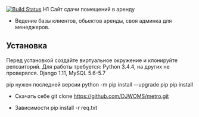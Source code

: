 [![Build Status](https://travis-ci.org/DJWOMS/metro.svg?branch=master)](https://travis-ci.org/DJWOMS/metro)
H1 Сайт сдачи помещений в аренду
- Ведение базы клиентов, обьектов аренды, своя админка для менеджеров.

## Установка

Перед установкой создайте виртуальное окружение и клонируйте репозиторий.
Для работы требуется: Python 3.4.4, на других не проверялся. Django 1.11, MySQL 5.6-5.7

pip нужен последней версии
python -m pip install --upgrade pip
pip install

- Скачать себе
git clone https://github.com/DJWOMS/metro.git

- Зависимости
pip install -r req.txt
